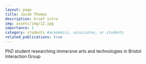 ```yaml
---
layout: page
title: Jacob Thomas
description: brief intro
img: assets/img/12.jpg
importance: 1
category: students #academics, associates, or students
related_publications: true
---
```


PhD student researching immersive arts and technologies in Bristol Interaction Group